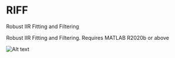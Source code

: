 # RIFF
Robust IIR Fitting and Filtering

Robust IIR Fitting and Filtering. Requires MATLAB R2020b or above


![Alt text](RIFF_App.png?raw=true "RIFF App Screenshot")

